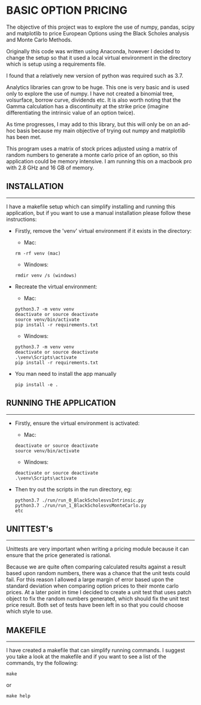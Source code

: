 # BASIC OPTION PRICING

The objective of this project was to explore the use of numpy, pandas, scipy and matplotlib
to price European Options using the Black Scholes analysis and Monte Carlo Methods.

Originally this code was written using Anaconda, however I decided to change the setup so that
it used a local virtual environment in the directory which is setup using a requirements file.

I found that a relatively new version of python was required such as 3.7.

Analytics libraries can grow to be huge.   This one is very basic and is used only to explore the use of numpy.   I have not created
a binomial tree, volsurface, borrow curve, dividends etc.   It is also worth noting that the Gamma calculation has a discontinuity
at the strike price (imagine differentiating the intrinsic value of an option twice).

As time progresses, I may add to this library, but this will only be on an ad-hoc basis because my main objective of trying out numpy
and matplotlib has been met.

This program uses a matrix of stock prices adjusted using a matrix of random numbers to generate a monte carlo price of an option, so 
this application could be memory intensive.   I am running this on a macbook pro with 2.8 GHz and 16 GB of memory.

## INSTALLATION

---

I have a makefile setup which can simplify installing and running this application, but if you want to use a manual
installation please follow these instructions:

* Firstly, remove the 'venv' virtual environment if it exists in the directory:
    * Mac:
    ```
    rm -rf venv (mac)
    ```
    * Windows:
    ```
    rmdir venv /s (windows)
    ```


* Recreate the virtual environment:
    * Mac:
    ```
    python3.7 -m venv venv
    deactivate or source deactivate
    source venv/bin/activate
    pip install -r requirements.txt
    ```
    * Windows:
    ```
    python3.7 -m venv venv
    deactivate or source deactivate
    .\venv\Scripts\activate
    pip install -r requirements.txt
    ```

* You man need to install the app manually
    ```
    pip install -e .
    ```

## RUNNING THE APPLICATION

---

* Firstly, ensure the virtual environment is activated:
    * Mac:
    ```
    deactivate or source deactivate
    source venv/bin/activate
    ```
    * Windows:
    ```
    deactivate or source deactivate
    .\venv\Scripts\activate
    ```

* Then try out the scripts in the run directory, eg:
    ```
    python3.7 ./run/run_0_BlackScholesvsIntrinsic.py
    python3.7 ./run/run_1_BlackScholesvsMonteCarlo.py
    etc
    ```

## UNITTEST's

---

Unittests are very important when writing a pricing module because it can ensure that the price generated is rational.

Because we are quite often comparing calculated results against a result based upon random numbers, there was a chance that the unit tests could fail.   For this
reason I allowed a large margin of error based upon the standard deviation when comparing option prices to their monte carlo prices.   At a later point in time I decided to create a unit test that uses patch object to fix the random numbers generated, which should fix the unit test price result.   Both set of tests
have been left in so that you could choose which style to use.

## MAKEFILE

---

I have created a makefile that can simplify running commands.   I suggest you take a look at the makefile and if you want to see a list of the commands, try the following:

```
make
```
or
```
make help
```
